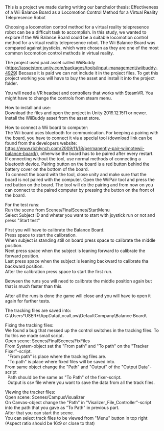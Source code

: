 This is a project we made during writing our banchelor thesis: Effectiveness of a Wii Balance Board as a Locomotion Control Method for a Virtual Reality Telepresence Robot

Choosing  a  locomotion  control  method  for  a  virtual  reality  telepresence  robot
can  be  a  difficult  task  to  accomplish.   In  this  study,  we  wanted  to  explore  if
the  Wii  Balance  Board  could  be  a  suitable  locomotion  control  method  for  a
virtual reality telepresence robot. The Wii Balance Board was compared against 
joysticks,  which  were  chosen  as  they  are  one  of  the  most  common  locomotion 
control methods in virtual reality.

The project used paid asset called WiiBuddy (https://assetstore.unity.com/packages/tools/input-management/wiibuddy-4929)
Because it is paid we can not include it in the project files.
To get this project working you will have to buy the asset and install it into the project folder.

You will need a VR headset and controllers that works with SteamVR. You might have to change the controls from steam menu.

How to install and use:  
Download the files and open the project in Unity 2019.12.15f1 or newer.  
Install the WiiBuddy asset from the asset store.

How to connect a Wii board to computer:  
The Wii board uses bluetooth for communication. For keeping a pairing with the board, you have to connect it via a special tool (download link can be found from the developers website: https://www.richlynch.com/2009/11/18/permanently-pair-wiimotewii-balance-board/), otherwise the board has to be paired after every restart.  
If connecting without the tool, use normal methods of connecting a bluetooth device. Pairing button on the board is a red button behind the battery cover on the bottom of the board.  
To connect the board with the tool, close unity and make sure that the board is not paired with the computer. Open the WiiPair tool and press the red button on the board. The tool will do the pairing and from now on you can connect to the paired computer by pressing the button on the front of the board.

For the test runs:  
Run the scene from Scenes/FinalScenes/StartMenu  
Select Subject ID and wheter you want to start with joystick run or not and press "Start test"  

First you will have to calibrate the Balance Board.  
Press space to start the calibration.  
When subject is standing still on board press space to calibrate the middle position.  
Next press space when the subject is leaning forward to calibrate the forward position.  
Last press space when the subject is leaning backward to calibrate tha backward position.  
After the calibration press space to start the first run.  

Between the runs you will need to calibrate the middle position again but that is much faster than this.

After all the runs is done the game will close and you will have to open it again for further tests.

The tracking files are saved into: 
C:\Users\*USER*\AppData\LocalLow\DefaultCompany\Balance Board\

Fixing the tracking files:  
We found a bug that messed up the control switches in the tracking files. To fix this we made small script.  
Open scene: Scenes/FinalScenes/FixFiles  
From System-object set the "From path" and "To path" on the "Tracker Fixer"-script.  
&nbsp;&nbsp;"From path" is place where the tracking files are.  
&nbsp;&nbsp;"To path" is place where fixed files will be saved into.  
From same object change the "Path" and "Output" of the "Output Data"-script  
&nbsp;&nbsp;Path should be the same as "To Path" of the fixer-script.  
&nbsp;&nbsp;Output is csv file where you want to save the data from all the track files.

Viewing the tracker files:  
Open scene: Scenes/CampusVisualizer  
On Canvas-object change the "Path" in "Visalizer_File_Controller"-script into the path that you gave as "To Path" in previous part.  
After that you can start the scene.  
You can select track files to be viewed from "Menu" button in top right (Aspect ratio should be 16:9 or close to that)
